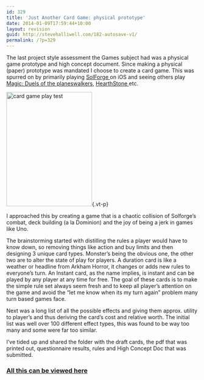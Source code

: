 ```yaml
---
id: 329
title: 'Just Another Card Game: physical prototype'
date: 2014-01-09T17:59:44+10:00
layout: revision
guid: http://stevehalliwell.com/182-autosave-v1/
permalink: /?p=329
---
```

The last project style assessment the Games subject had was a physical game prototype and high concept document. Since making a physical (paper) prototype was mandated I choose to create a card game. This was spurred on by primarily playing <a class="vt-p" href="http://solforgegame.com/" target="_blank">SolForge </a>on iOS and seeing others play <a class="vt-p" href="http://store.steampowered.com/app/97330/" target="_blank">Magic: Duels of the planeswalkers</a>, <a class="vt-p" href="http://us.battle.net/hearthstone/en/" target="_blank">HearthStone </a>etc.

[<img loading="lazy" class="alignnone size-medium wp-image-185" alt="card game play test" src="http://stevehalliwell.com/wp-content/uploads/2013/11/card-game-play-test-225x300.jpg" width="225" height="300" srcset="http://stevehalliwell.com/wp-content/uploads/2013/11/card-game-play-test-225x300.jpg 225w, http://stevehalliwell.com/wp-content/uploads/2013/11/card-game-play-test.jpg 276w" sizes="(max-width: 225px) 100vw, 225px" />](http://stevehalliwell.com/wp-content/uploads/2013/11/card-game-play-test.jpg){.vt-p}

I approached this by creating a game that is a chaotic collision of Solforge&#8217;s combat, deck building (a la Dominion) and the joy of being a jerk in games like Uno.

The brainstorming started with distilling the rules a player would have to know down, so removing things like action and buy limits and then designing 3 unique card types. Monster&#8217;s being the obvious one, the other two are to alter the state of play for players. A duration card is like a weather or headline from Arkham Horror, it changes or adds new rules to everyone&#8217;s turn. An Instant card, as the name implies, is instant and can be played by any player at any time for free. The goal of these cards is to make the simple rule set always seem fresh and to keep all player&#8217;s attention on the game and avoid the &#8220;let me know when its my turn again&#8221; problem many turn based games face.

Next was a long list of all the possible effects and giving them approx. utility to player&#8217;s and thus deriving the card&#8217;s cost and relative worth. The initial list was well over 100 different effect types, this was found to be way too many and some were far too similar.

I&#8217;ve tided up and shared the folder with the draft cards, the pdf that was printed out, questionnaire results, rules and High Concept Doc that was submitted.

### <a class="vt-p" href="https://drive.google.com/folderview?id=0B3IiDGqoOqoSU3VHQmpOREV4WUk&usp=sharing" target="_blank">All this can be viewed here</a>